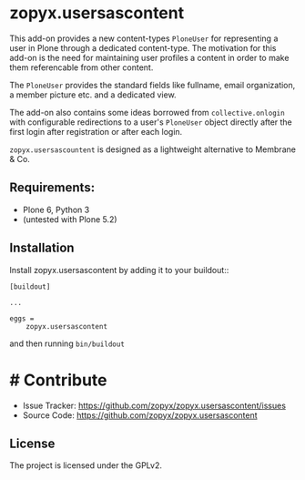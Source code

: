 # zopyx.usersascontent

This add-on provides a new content-types `PloneUser` for representing a user in
Plone through a dedicated content-type.  The motivation for this add-on is the
need for maintaining user profiles a content in order to make them referencable
from other content.

The `PloneUser` provides the standard fields like fullname, email organization,
a member picture etc. and a dedicated view.

The add-on also contains some ideas borrowed from `collective.onlogin` with
configurable redirections to a user's `PloneUser` object directly after the
first login after registration or after each login.

`zopyx.usersascountent` is designed as a lightweight alternative to Membrane & Co.

## Requirements:

- Plone 6, Python 3
- (untested with Plone 5.2)

## Installation

Install zopyx.usersascontent by adding it to your buildout::

    [buildout]

    ...

    eggs =
        zopyx.usersascontent


and then running ``bin/buildout``


# # Contribute

- Issue Tracker: https://github.com/zopyx/zopyx.usersascontent/issues
- Source Code: https://github.com/zopyx/zopyx.usersascontent


## License

The project is licensed under the GPLv2.
